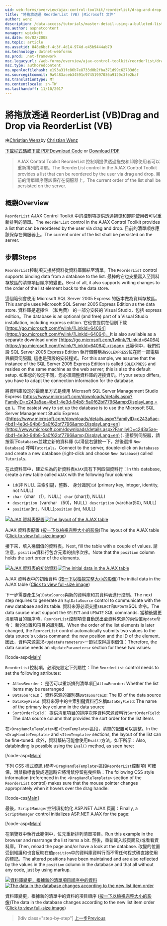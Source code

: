 ```yaml
---
uid: web-forms/overview/ajax-control-toolkit/reorderlist/drag-and-drop-via-reorderlist-vb
title: "將拖放透過 ReorderList (VB) |Microsoft 文件"
author: wenz
description: /data-access/tutorials/master-detail-using-a-bulleted-list-of-master-records-with-a-details-datalist-vb
ms.author: aspnetcontent
manager: wpickett
ms.date: 06/02/2008
ms.topic: article
ms.assetid: 848e6bcf-4c3f-4d14-974d-e45b9444ab79
ms.technology: dotnet-webforms
ms.prod: .net-framework
msc.legacyurl: /web-forms/overview/ajax-control-toolkit/reorderlist/drag-and-drop-via-reorderlist-vb
msc.type: authoredcontent
ms.openlocfilehash: e193a31fc86b7e8733d0b2fba371d99c62783d6c
ms.sourcegitcommit: 9a9483aceb34591c97451997036a9120c3fe2baf
ms.translationtype: MT
ms.contentlocale: zh-TW
ms.lasthandoff: 11/10/2017
---
```

<a name="drag-and-drop-via-reorderlist-vb"></a><span data-ttu-id="876b7-103">將拖放透過 ReorderList (VB)</span><span class="sxs-lookup"><span data-stu-id="876b7-103">Drag and Drop via ReorderList (VB)</span></span>
====================
<span data-ttu-id="876b7-104">由[Christian Wenz](https://github.com/wenz)</span><span class="sxs-lookup"><span data-stu-id="876b7-104">by [Christian Wenz](https://github.com/wenz)</span></span>

<span data-ttu-id="876b7-105">[下載程式碼](http://download.microsoft.com/download/9/3/f/93f8daea-bebd-4821-833b-95205389c7d0/ReorderList5.vb.zip)或[下載 PDF](http://download.microsoft.com/download/2/d/c/2dc10e34-6983-41d4-9c08-f78f5387d32b/reorderlist5VB.pdf)</span><span class="sxs-lookup"><span data-stu-id="876b7-105">[Download Code](http://download.microsoft.com/download/9/3/f/93f8daea-bebd-4821-833b-95205389c7d0/ReorderList5.vb.zip) or [Download PDF](http://download.microsoft.com/download/2/d/c/2dc10e34-6983-41d4-9c08-f78f5387d32b/reorderlist5VB.pdf)</span></span>

> <span data-ttu-id="876b7-106">AJAX Control Toolkit ReorderList 控制項提供透過拖曳和卸除使用者可以重新排列的清單。</span><span class="sxs-lookup"><span data-stu-id="876b7-106">The ReorderList control in the AJAX Control Toolkit provides a list that can be reordered by the user via drag and drop.</span></span> <span data-ttu-id="876b7-107">目前的清單順序應該保存在伺服器上。</span><span class="sxs-lookup"><span data-stu-id="876b7-107">The current order of the list shall be persisted on the server.</span></span>


## <a name="overview"></a><span data-ttu-id="876b7-108">概觀</span><span class="sxs-lookup"><span data-stu-id="876b7-108">Overview</span></span>

<span data-ttu-id="876b7-109">`ReorderList` AJAX Control Toolkit 中的控制項提供透過拖曳和卸除使用者可以重新排列的清單。</span><span class="sxs-lookup"><span data-stu-id="876b7-109">The `ReorderList` control in the AJAX Control Toolkit provides a list that can be reordered by the user via drag and drop.</span></span> <span data-ttu-id="876b7-110">目前的清單順序應該保存在伺服器上。</span><span class="sxs-lookup"><span data-stu-id="876b7-110">The current order of the list shall be persisted on the server.</span></span>

## <a name="steps"></a><span data-ttu-id="876b7-111">步驟</span><span class="sxs-lookup"><span data-stu-id="876b7-111">Steps</span></span>

<span data-ttu-id="876b7-112">`ReorderList`控制項支援將資料從資料庫繫結至清單。</span><span class="sxs-lookup"><span data-stu-id="876b7-112">The `ReorderList` control supports binding data from a database to the list.</span></span> <span data-ttu-id="876b7-113">最棒的它也支援寫入至資料存放區的清單項目順序的變更。</span><span class="sxs-lookup"><span data-stu-id="876b7-113">Best of all, it also supports writing changes to the order of the list element back to the data store.</span></span>

<span data-ttu-id="876b7-114">這個範例會使用 Microsoft SQL Server 2005 Express 的版本做為資料存放區。</span><span class="sxs-lookup"><span data-stu-id="876b7-114">This sample uses Microsoft SQL Server 2005 Express Edition as the data store.</span></span> <span data-ttu-id="876b7-115">資料庫是選擇性 （和免費） 的一部分安裝的 Visual Studio，包括 express edition。</span><span class="sxs-lookup"><span data-stu-id="876b7-115">The database is an optional (and free) part of a Visual Studio installation, including express edition.</span></span> <span data-ttu-id="876b7-116">它也會提供在個別下載[https://go.microsoft.com/fwlink/?LinkId=64064](https://go.microsoft.com/fwlink/?LinkId=64064)。</span><span class="sxs-lookup"><span data-stu-id="876b7-116">It is also available as a separate download under [https://go.microsoft.com/fwlink/?LinkId=64064](https://go.microsoft.com/fwlink/?LinkId=64064).</span></span> <span data-ttu-id="876b7-117">此範例中，我們假設 SQL Server 2005 Express Edition 執行個體稱為`SQLEXPRESS`位在同一部電腦與網頁伺服器; 這也是預設的安裝程式。</span><span class="sxs-lookup"><span data-stu-id="876b7-117">For this sample, we assume that the instance of the SQL Server 2005 Express Edition is called `SQLEXPRESS` and resides on the same machine as the web server; this is also the default setup.</span></span> <span data-ttu-id="876b7-118">如果您的設定不同，您必須調整資料庫的連接資訊。</span><span class="sxs-lookup"><span data-stu-id="876b7-118">If your setup differs, you have to adapt the connection information for the database.</span></span>

<span data-ttu-id="876b7-119">將資料庫設定的最簡單方式是使用 Microsoft SQL Server Management Studio Express ([https://www.microsoft.com/downloads/details.aspx?FamilyID=c243a5ae-4bd1-4e3d-94b8-5a0f62bf7796&amp;DisplayLang = en](https://www.microsoft.com/downloads/details.aspx?FamilyID=c243a5ae-4bd1-4e3d-94b8-5a0f62bf7796&amp;DisplayLang=en) )。</span><span class="sxs-lookup"><span data-stu-id="876b7-119">The easiest way to set up the database is to use the Microsoft SQL Server Management Studio Express ([https://www.microsoft.com/downloads/details.aspx?FamilyID=c243a5ae-4bd1-4e3d-94b8-5a0f62bf7796&amp;DisplayLang=en](https://www.microsoft.com/downloads/details.aspx?FamilyID=c243a5ae-4bd1-4e3d-94b8-5a0f62bf7796&amp;DisplayLang=en) ).</span></span> <span data-ttu-id="876b7-120">連接到伺服器，請按兩下`Databases`並建立新的資料庫 (以滑鼠右鍵按一下，然後選擇  `New Database`) 呼叫`Tutorials`。</span><span class="sxs-lookup"><span data-stu-id="876b7-120">Connect to the server, double-click on `Databases` and create a new database (right-click and choose `New Database`) called `Tutorials`.</span></span>

<span data-ttu-id="876b7-121">在此資料庫中，建立名為的新資料表`AJAX`具有下列四個資料行：</span><span class="sxs-lookup"><span data-stu-id="876b7-121">In this database, create a new table called `AJAX` with the following four columns:</span></span>

- <span data-ttu-id="876b7-122">`id`(非 NULL 主索引鍵，整數、 身分識別)</span><span class="sxs-lookup"><span data-stu-id="876b7-122">`id` (primary key, integer, identity, not NULL)</span></span>
- <span data-ttu-id="876b7-123">`char`（char （1)，NULL）</span><span class="sxs-lookup"><span data-stu-id="876b7-123">`char` (char(1), NULL)</span></span>
- <span data-ttu-id="876b7-124">`description`（varchar （50)，NULL）</span><span class="sxs-lookup"><span data-stu-id="876b7-124">`description` (varchar(50), NULL)</span></span>
- <span data-ttu-id="876b7-125">`position`(int，NULL)</span><span class="sxs-lookup"><span data-stu-id="876b7-125">`position` (int, NULL)</span></span>


<span data-ttu-id="876b7-126">[![AJAX 資料表配置](drag-and-drop-via-reorderlist-vb/_static/image2.png)](drag-and-drop-via-reorderlist-vb/_static/image1.png)</span><span class="sxs-lookup"><span data-stu-id="876b7-126">[![The layout of the AJAX table](drag-and-drop-via-reorderlist-vb/_static/image2.png)](drag-and-drop-via-reorderlist-vb/_static/image1.png)</span></span>

<span data-ttu-id="876b7-127">AJAX 資料表配置 ([按一下以檢視完整大小的影像](drag-and-drop-via-reorderlist-vb/_static/image3.png))</span><span class="sxs-lookup"><span data-stu-id="876b7-127">The layout of the AJAX table ([Click to view full-size image](drag-and-drop-via-reorderlist-vb/_static/image3.png))</span></span>


<span data-ttu-id="876b7-128">接下來，填入幾個值的資料表。</span><span class="sxs-lookup"><span data-stu-id="876b7-128">Next, fill the table with a couple of values.</span></span> <span data-ttu-id="876b7-129">請注意，`position`資料行包含元素的排序次序。</span><span class="sxs-lookup"><span data-stu-id="876b7-129">Note that the `position` column holds the sort order of the elements.</span></span>


<span data-ttu-id="876b7-130">[![AJAX 資料表的初始資料](drag-and-drop-via-reorderlist-vb/_static/image5.png)](drag-and-drop-via-reorderlist-vb/_static/image4.png)</span><span class="sxs-lookup"><span data-stu-id="876b7-130">[![The initial data in the AJAX table](drag-and-drop-via-reorderlist-vb/_static/image5.png)](drag-and-drop-via-reorderlist-vb/_static/image4.png)</span></span>

<span data-ttu-id="876b7-131">AJAX 資料表中的初始資料 ([按一下以檢視完整大小的影像](drag-and-drop-via-reorderlist-vb/_static/image6.png))</span><span class="sxs-lookup"><span data-stu-id="876b7-131">The initial data in the AJAX table ([Click to view full-size image](drag-and-drop-via-reorderlist-vb/_static/image6.png))</span></span>


<span data-ttu-id="876b7-132">下一步需要產生`SqlDataSource`與新的資料庫和其資料表進行控制。</span><span class="sxs-lookup"><span data-stu-id="876b7-132">The next step requires to generate an `SqlDataSource` control to communicate with the new database and its table.</span></span> <span data-ttu-id="876b7-133">資料來源必須支援`SELECT`和`UPDATE`SQL 命令。</span><span class="sxs-lookup"><span data-stu-id="876b7-133">The data source must support the `SELECT` and `UPDATE` SQL commands.</span></span> <span data-ttu-id="876b7-134">當稍後變更清單項目的順序時，`ReorderList`控制項會自動送出至資料來源的兩個值`Update`命令： 新的位置和項目的識別碼。</span><span class="sxs-lookup"><span data-stu-id="876b7-134">When the order of the list elements is later changed, the `ReorderList` control automatically submits two values to the data source's `Update` command: the new position and the ID of the element.</span></span> <span data-ttu-id="876b7-135">因此，資料來源需求`<UpdateParameters>`一節以取得這兩個值：</span><span class="sxs-lookup"><span data-stu-id="876b7-135">Therefore, the data source needs an `<UpdateParameters>` section for these two values:</span></span>

[!code-aspx[Main](drag-and-drop-via-reorderlist-vb/samples/sample1.aspx)]

<span data-ttu-id="876b7-136">`ReorderList`控制項，必須先設定下列屬性：</span><span class="sxs-lookup"><span data-stu-id="876b7-136">The `ReorderList` control needs to set the following attributes:</span></span>

- <span data-ttu-id="876b7-137">`AllowReorder`： 是否可以重新排列清單項目</span><span class="sxs-lookup"><span data-stu-id="876b7-137">`AllowReorder`: Whether the list items may be rearranged</span></span>
- <span data-ttu-id="876b7-138">`DataSourceID`： 資料來源的識別碼</span><span class="sxs-lookup"><span data-stu-id="876b7-138">`DataSourceID`: The ID of the data source</span></span>
- <span data-ttu-id="876b7-139">`DataKeyField`: 資料來源中的主索引鍵資料行名稱</span><span class="sxs-lookup"><span data-stu-id="876b7-139">`DataKeyField`: The name of the primary key column in the data source</span></span>
- <span data-ttu-id="876b7-140">`SortOrderField`： 提供清單項目的排序次序資料來源資料行</span><span class="sxs-lookup"><span data-stu-id="876b7-140">`SortOrderField`: The data source column that provides the sort order for the list items</span></span>

<span data-ttu-id="876b7-141">在`<DragHandleTemplate>`和`<ItemTemplate>`區段，清單的配置可以調整。</span><span class="sxs-lookup"><span data-stu-id="876b7-141">In the `<DragHandleTemplate>` and `<ItemTemplate>` sections, the layout of the list can be fine-tuned.</span></span> <span data-ttu-id="876b7-142">此外，資料繫結可能會使用`Eval()`方法，如下所示：</span><span class="sxs-lookup"><span data-stu-id="876b7-142">Also, databinding is possible using the `Eval()` method, as seen here:</span></span>

[!code-aspx[Main](drag-and-drop-via-reorderlist-vb/samples/sample2.aspx)]

<span data-ttu-id="876b7-143">下列 CSS 樣式資訊 (參考`<DragHandleTemplate>`區段`ReorderList`控制項) 可確保，滑鼠指標會變成適當時它將滑鼠停留拖曳控點：</span><span class="sxs-lookup"><span data-stu-id="876b7-143">The following CSS style information (referenced in the `<DragHandleTemplate>` section of the `ReorderList` control) makes sure that the mouse pointer changes appropriately when it hovers over the drag handle:</span></span>

[!code-css[Main](drag-and-drop-via-reorderlist-vb/samples/sample3.css)]

<span data-ttu-id="876b7-144">最後，`ScriptManager`控制項初始化 ASP.NET AJAX 頁面：</span><span class="sxs-lookup"><span data-stu-id="876b7-144">Finally, a `ScriptManager` control initializes ASP.NET AJAX for the page:</span></span>

[!code-aspx[Main](drag-and-drop-via-reorderlist-vb/samples/sample4.aspx)]

<span data-ttu-id="876b7-145">在瀏覽器中執行此範例中，位元重新排列清單項目。</span><span class="sxs-lookup"><span data-stu-id="876b7-145">Run this example in the browser and rearrange the list items a bit.</span></span> <span data-ttu-id="876b7-146">然後，重新載入該頁面及/或看看資料庫。</span><span class="sxs-lookup"><span data-stu-id="876b7-146">Then, reload the page and/or have a look at the database.</span></span> <span data-ttu-id="876b7-147">改變的位置受到維護和也會反映在值`position`中的資料庫資料行而不需任何程式碼直接使用的標記。</span><span class="sxs-lookup"><span data-stu-id="876b7-147">The altered positions have been maintained and are also reflected by the values in the `position` column in the database and that all without any code, just by using markup.</span></span>


<span data-ttu-id="876b7-148">[![資料庫變更，根據新的清單項目順序中的資料](drag-and-drop-via-reorderlist-vb/_static/image8.png)](drag-and-drop-via-reorderlist-vb/_static/image7.png)</span><span class="sxs-lookup"><span data-stu-id="876b7-148">[![The data in the database changes according to the new list item order](drag-and-drop-via-reorderlist-vb/_static/image8.png)](drag-and-drop-via-reorderlist-vb/_static/image7.png)</span></span>

<span data-ttu-id="876b7-149">資料庫變更，根據新的清單中的資料的項目順序 ([按一下以檢視完整大小的影像](drag-and-drop-via-reorderlist-vb/_static/image9.png))</span><span class="sxs-lookup"><span data-stu-id="876b7-149">The data in the database changes according to the new list item order ([Click to view full-size image](drag-and-drop-via-reorderlist-vb/_static/image9.png))</span></span>

>[!div class="step-by-step"]
[<span data-ttu-id="876b7-150">上一步</span><span class="sxs-lookup"><span data-stu-id="876b7-150">Previous</span></span>](using-postbacks-with-reorderlist-vb.md)
